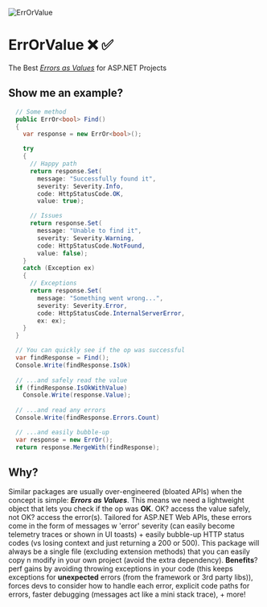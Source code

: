 ![ErrOrValue](https://raw.githubusercontent.com/jjjjony/ErrOrValue/main/ErrOrValue.png)

# ErrOrValue ❌ ✅

The Best _[Errors as Values](https://go.dev/blog/errors-are-values)_ for ASP.NET Projects

## Show me an example?

```csharp
  // Some method
  public ErrOr<bool> Find()
  {
    var response = new ErrOr<bool>();

    try
    {
      // Happy path
      return response.Set(
        message: "Successfully found it",
        severity: Severity.Info,
        code: HttpStatusCode.OK,
        value: true);

      // Issues
      return response.Set(
        message: "Unable to find it",
        severity: Severity.Warning,
        code: HttpStatusCode.NotFound,
        value: false);
    }
    catch (Exception ex)
    {
      // Exceptions
      return response.Set(
        message: "Something went wrong...",
        severity: Severity.Error,
        code: HttpStatusCode.InternalServerError,
        ex: ex);
    }
  }
```

```csharp
  // You can quickly see if the op was successful
  var findResponse = Find();
  Console.Write(findResponse.IsOk)
  
  // ...and safely read the value
  if (findResponse.IsOkWithValue)
    Console.Write(response.Value);
  
  // ...and read any errors
  Console.Write(findResponse.Errors.Count)

  // ...and easily bubble-up
  var response = new ErrOr();
  return response.MergeWith(findResponse);
```

## Why?

Similar packages are usually over-engineered (bloated APIs) when the concept is simple: ***Errors as Values***. This means we need a lightweight object that lets you check if the op was **OK**. OK? access the value safely, not OK? access the error(s). Tailored for ASP.NET Web APIs, these errors come in the form of messages w 'error' severity (can easily become telemetry traces or shown in UI toasts) + easily bubble-up HTTP status codes (vs losing context and just returning a 200 or 500). This package will always be a single file (excluding extension methods) that you can easily copy n modify in your own project (avoid the extra dependency). **Benefits**? perf gains by avoiding throwing exceptions in your code (this keeps exceptions for **unexpected** errors (from the framework or 3rd party libs)), forces devs to consider how to handle each error, explicit code paths for errors, faster debugging (messages act like a mini stack trace), + more!
